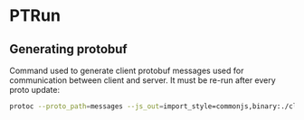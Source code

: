 # PTRun

## Generating protobuf

Command used to generate client protobuf messages used for communication
between client and server. It must be re-run after every proto update:

```sh
protoc --proto_path=messages --js_out=import_style=commonjs,binary:./client/src messages/*.proto
```
